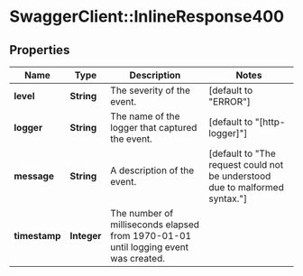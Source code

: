 # SwaggerClient::InlineResponse400

## Properties
Name | Type | Description | Notes
------------ | ------------- | ------------- | -------------
**level** | **String** | The severity of the event. | [default to &quot;ERROR&quot;]
**logger** | **String** | The name of the logger that captured the event. | [default to &quot;[http-logger]&quot;]
**message** | **String** | A description of the event. | [default to &quot;The request could not be understood due to malformed syntax.&quot;]
**timestamp** | **Integer** | The number of milliseconds elapsed from 1970-01-01 until logging event was created. | 


